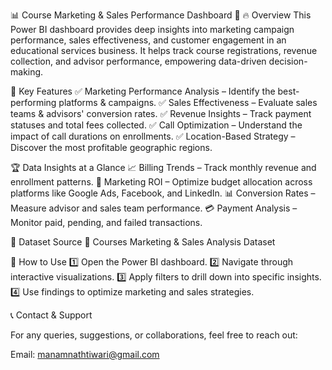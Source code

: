 📊 Course Marketing & Sales Performance Dashboard 🚀
🔥 Overview
This Power BI dashboard provides deep insights into marketing campaign performance, sales effectiveness, and customer engagement in an educational services business. It helps track course registrations, revenue collection, and advisor performance, empowering data-driven decision-making.

📌 Key Features
✅ Marketing Performance Analysis – Identify the best-performing platforms & campaigns.
✅ Sales Effectiveness – Evaluate sales teams & advisors' conversion rates.
✅ Revenue Insights – Track payment statuses and total fees collected.
✅ Call Optimization – Understand the impact of call durations on enrollments.
✅ Location-Based Strategy – Discover the most profitable geographic regions.

🏆 Data Insights at a Glance
📈 Billing Trends – Track monthly revenue and enrollment patterns.
🎯 Marketing ROI – Optimize budget allocation across platforms like Google Ads, Facebook, and LinkedIn.
📊 Conversion Rates – Measure advisor and sales team performance.
💳 Payment Analysis – Monitor paid, pending, and failed transactions.

📂 Dataset Source
🔗 Courses Marketing & Sales Analysis Dataset

🚀 How to Use
1️⃣ Open the Power BI dashboard.
2️⃣ Navigate through interactive visualizations.
3️⃣ Apply filters to drill down into specific insights.
4️⃣ Use findings to optimize marketing and sales strategies.


📞 Contact & Support

For any queries, suggestions, or collaborations, feel free to reach out:

Email: manamnathtiwari@gmail.com
